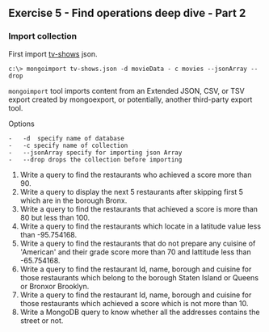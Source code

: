 ## Exercise 5 - Find operations deep dive - Part 2

### Import collection

First import [tv-shows](/data-sets) json.

```
c:\> mongoimport tv-shows.json -d movieData - c movies --jsonArray --drop 
```

`mongoimport` tool imports content from an Extended JSON, CSV, or TSV export created by mongoexport, or potentially, another third-party export tool.

Options

    -   -d  specify name of database
    -   -c specify name of collection
    -   --jsonArray specify for importing json Array
    -   --drop drops the collection before importing


1.  Write a query to find the restaurants who achieved a score more than 90.
2.  Write a query to display the next 5 restaurants after skipping first 5 which are in the borough Bronx.
3.  Write a query to find the restaurants that achieved a score is more than 80 but less than 100.
4.  Write a query to find the restaurants which locate in a latitude value less than -95.754168.
5.  Write a query to find the restaurants that do not prepare any cuisine of 'American' and their grade score more than 70 and lattitude less than -65.754168.
6.  Write a query to find the restaurant Id, name, borough and cuisine for those restaurants which belong to the borough Staten Island or Queens or Bronxor Brooklyn.
7.  Write a query to find the restaurant Id, name, borough and cuisine for those restaurants which achieved a score which is not more than 10.
8.  Write a MongoDB query to know whether all the addresses contains the street or not.
